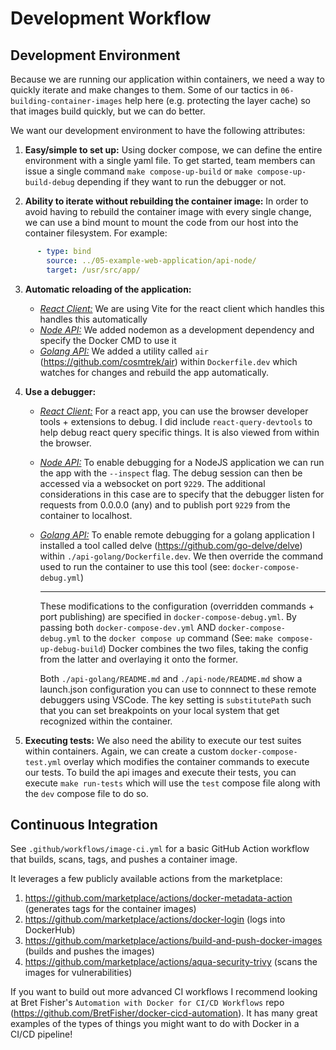 # Development Workflow

## Development Environment

Because we are running our application within containers, we need a way to quickly iterate and make changes to them. Some of our tactics in `06-building-container-images` help here (e.g. protecting the layer cache) so that images build quickly, but we can do better.

We want our development environment to have the following attributes:

1) **Easy/simple to set up:** Using docker compose, we can define the entire environment with a single yaml file. To get started, team members can issue a single command `make compose-up-build` or `make compose-up-build-debug` depending if they want to run the debugger or not.

2) **Ability to iterate without rebuilding the container image:** In order to avoid having to rebuild the container image with every single change, we can use a bind mount to mount the code from our host into the container filesystem. For example:

```yml
      - type: bind
        source: ../05-example-web-application/api-node/
        target: /usr/src/app/
```

3) **Automatic reloading of the application:** 
   - <ins>*React Client:*</ins> We are using Vite for the react client which handles this handles this automatically
   - <ins>*Node API:*</ins> We added nodemon as a development dependency and specify the Docker CMD to use it
   - <ins>*Golang API:*</ins> We added a utility called `air` (https://github.com/cosmtrek/air) within `Dockerfile.dev` which watches for changes and rebuild the app automatically.

4) **Use a debugger:**
   - <ins>*React Client:*</ins> For a react app, you can use the browser developer tools + extensions to debug. I did include `react-query-devtools` to help debug react query specific things. It is also viewed from within the browser.
   - <ins>*Node API:*</ins> To enable debugging for a NodeJS application we can run the app with the `--inspect` flag. The debug session can then be accessed via a websocket on port `9229`. The additional considerations in this case are to specify that the debugger listen for requests from 0.0.0.0 (any) and to publish port `9229` from the container to localhost.
   - <ins>*Golang API:*</ins> To enable remote debugging for a golang application I installed a tool called delve (https://github.com/go-delve/delve) within `./api-golang/Dockerfile.dev`. We then override the command used to run the container to use this tool (see: `docker-compose-debug.yml`)
     
      ---

      These modifications to the configuration (overridden commands + port publishing) are specified in `docker-compose-debug.yml`. By passing both `docker-compose-dev.yml` AND `docker-compose-debug.yml` to the `docker compose up` command (See: `make compose-up-debug-build`) Docker combines the two files, taking the config from the latter and overlaying it onto the former.

      Both `./api-golang/README.md` and `./api-node/README.md` show a launch.json configuration you can use to connnect to these remote debuggers using VSCode. The key setting is `substitutePath` such that you can set breakpoints on your local system that get recognized within the container.

5) **Executing tests:** We also need the ability to execute our test suites within containers. Again, we can create a custom `docker-compose-test.yml` overlay which modifies the container commands to execute our tests. To build the api images and execute their tests, you can execute `make run-tests` which will use the `test` compose file along with the `dev` compose file to do so.

## Continuous Integration

See `.github/workflows/image-ci.yml` for a basic GitHub Action workflow that builds, scans, tags, and pushes a container image.

It leverages a few publicly available actions from the marketplace:
1) https://github.com/marketplace/actions/docker-metadata-action (generates tags for the container images)
2) https://github.com/marketplace/actions/docker-login (logs into DockerHub)
3) https://github.com/marketplace/actions/build-and-push-docker-images (builds and pushes the images)
4) https://github.com/marketplace/actions/aqua-security-trivy (scans the images for vulnerabilities)

If you want to build out more advanced CI workflows I recommend looking at Bret Fisher's `Automation with Docker for CI/CD Workflows` repo (https://github.com/BretFisher/docker-cicd-automation). It has many great examples of the types of things you might want to do with Docker in a CI/CD pipeline!